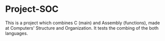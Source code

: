 # Project-SOC
This is a project which combines C (main) and Assembly (functions), made at Computers' Structure and Organization. It tests the combing of the both languages.
